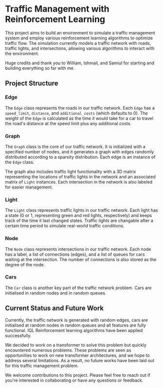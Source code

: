 # Traffic Management with Reinforcement Learning

This project aims to build an environment to simulate a traffic management system and employ various reinforcement learning algorithms to optimize traffic flow. The simulation currently models a traffic network with roads, traffic lights, and intersections, allowing various algorithms to interact with the environment. 

Huge credits and thank you to William, Ishmail, and Samiul for starting and building everything so far with me.


## Project Structure

### Edge

The `Edge` class represents the roads in our traffic network. Each `Edge` has a `speed_limit`, `distance`, and `additional_costs` (which defaults to 0). The weight of the `Edge` is calculated as the time it would take for a car to travel the road's distance at the speed limit plus any additional costs.

### Graph

The `Graph` class is the core of our traffic network. It is initialized with a specified number of nodes, and it generates a graph with edges randomly distributed according to a sparsity distribution. Each edge is an instance of the `Edge` class.

The graph also includes traffic light functionality with a 3D matrix representing the locations of traffic lights in the network and an associated matrix of `Light` instances. Each intersection in the network is also labeled for easier management.

### Light

The `Light` class represents traffic lights in our traffic network. Each light has a state (0 or 1, representing green and red lights, respectively) and keeps track of the time it last changed states. Traffic lights are changable after a certain time period to simulate real-world traffic conditions.

### Node

The `Node` class represents intersections in our traffic network. Each node has a label, a list of connections (edges), and a list of queues for cars waiting at the intersection. The number of connections is also stored as the degree of the node.

### Cars

The `Car` class is another key part of the traffic network problem. Cars are initialised in random nodes and in random queues.

## Current Status and Future Work

Currently, the traffic network is generated with random edges, cars are initialised at random nodes in random queues and all features are fully functional. IQL Reinforcement learning algorithms have been applied successfully.

We decided to work on a transformer to solve this problem but quickly encountered numerous problems. These problems are seen as opportunities to work on new transformer architectures, and we hope to address several limitations. As a result, no future works have been laid out for this traffic management problem.

We welcome contributions to this project. Please feel free to reach out if you're interested in collaborating or have any questions or feedback.
